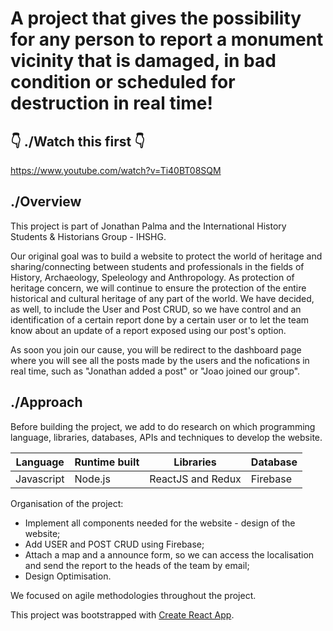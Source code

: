 # A project that gives the possibility for any person to report a monument vicinity that is damaged, in bad condition or scheduled for destruction in real time!

## 👇 ./Watch this first 👇
https://www.youtube.com/watch?v=Ti40BT08SQM

## ./Overview

This project is part of Jonathan Palma and the International History Students & Historians Group - IHSHG.

Our original goal was to build a website to protect the world of heritage and sharing/connecting between students and professionals in the fields of History, Archaeology, Speleology and Anthropology. As protection of heritage concern, we will continue to ensure the protection of the entire historical and cultural heritage of any part of the world. 
We have decided, as well, to include the User and Post CRUD, so we have control and an identification of a certain report done by a certain user or to let the team know about an update of a report exposed using our post's option. 

As soon you join our cause, you will be redirect to the dashboard page where you will see all the posts made by the users and the nofications in real time, such as "Jonathan added a post" or "Joao joined our group".

## ./Approach

Before building the project, we add to do research on which programming language, libraries, databases, APIs and techniques to develop the website. 

|Language | Runtime built | Libraries | Database |
|---------|---------------|-------------|---------|
| Javascript | Node.js | ReactJS and Redux | Firebase | 

Organisation of the project:
* Implement all components needed for the website - design of the website; 
* Add USER and POST CRUD using Firebase; 
* Attach a map and a announce form, so we can access the localisation and send the report to the heads of the team by email;
* Design Optimisation.

We focused on agile methodologies throughout the project. 

This project was bootstrapped with [Create React App](https://github.com/facebook/create-react-app).
